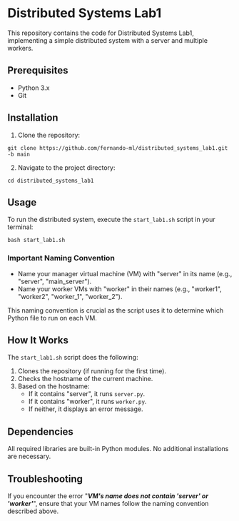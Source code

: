 # Distributed Systems Lab1

This repository contains the code for Distributed Systems Lab1, implementing a simple distributed system with a server and multiple workers.

## Prerequisites

- Python 3.x
- Git

## Installation

1. Clone the repository:

```git clone https://github.com/fernando-ml/distributed_systems_lab1.git -b main```

2. Navigate to the project directory:

```cd distributed_systems_lab1```

## Usage

To run the distributed system, execute the `start_lab1.sh` script in your terminal:


```bash start_lab1.sh```

### Important Naming Convention

- Name your manager virtual machine (VM) with "server" in its name (e.g., "server", "main_server").
- Name your worker VMs with "worker" in their names (e.g., "worker1", "worker2", "worker_1", "worker_2").

This naming convention is crucial as the script uses it to determine which Python file to run on each VM.

## How It Works

The `start_lab1.sh` script does the following:

1. Clones the repository (if running for the first time).
2. Checks the hostname of the current machine.
3. Based on the hostname:
   - If it contains "server", it runs `server.py`.
   - If it contains "worker", it runs `worker.py`.
   - If neither, it displays an error message.

## Dependencies

All required libraries are built-in Python modules. No additional installations are necessary.

## Troubleshooting

If you encounter the error "_**VM's name does not contain 'server' or 'worker'**_", ensure that your VM names follow the naming convention described above.
